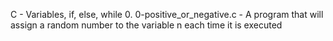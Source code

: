 C - Variables, if, else, while
0. 0-positive_or_negative.c - A program that will assign a random number to the variable n each time it is executed
